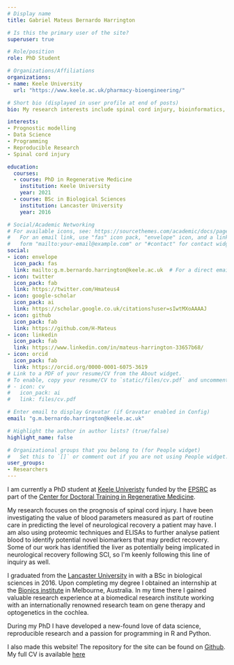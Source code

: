 ```yaml
---
# Display name
title: Gabriel Mateus Bernardo Harrington

# Is this the primary user of the site?
superuser: true

# Role/position
role: PhD Student

# Organizations/Affiliations
organizations:
- name: Keele University
  url: "https://www.keele.ac.uk/pharmacy-bioengineering/"

# Short bio (displayed in user profile at end of posts)
bio: My research interests include spinal cord injury, bioinformatics, statistical modelling and reproducible research.

interests:
- Prognostic modelling
- Data Science
- Programming
- Reproducible Research
- Spinal cord injury

education:
  courses:
  - course: PhD in Regenerative Medicine
    institution: Keele University
    year: 2021
  - course: BSc in Biological Sciences
    institution: Lancaster University
    year: 2016

# Social/Academic Networking
# For available icons, see: https://sourcethemes.com/academic/docs/page-builder/#icons
#   For an email link, use "fas" icon pack, "envelope" icon, and a link in the
#   form "mailto:your-email@example.com" or "#contact" for contact widget.
social:
- icon: envelope
  icon_pack: fas
  link: mailto:g.m.bernardo.harrington@keele.ac.uk  # For a direct email link, use "mailto:test@example.org".
- icon: twitter
  icon_pack: fab
  link: https://twitter.com/Hmateus4
- icon: google-scholar
  icon_pack: ai
  link: https://scholar.google.co.uk/citations?user=sIwtMXoAAAAJ
- icon: github
  icon_pack: fab
  link: https://github.com/H-Mateus
- icon: linkedin
  icon_pack: fab
  link: https://www.linkedin.com/in/mateus-harrington-33657b68/
- icon: orcid
  icon_pack: fab
  link: https://orcid.org/0000-0001-6075-3619
# Link to a PDF of your resume/CV from the About widget.
# To enable, copy your resume/CV to `static/files/cv.pdf` and uncomment the lines below.
# - icon: cv
#   icon_pack: ai
#   link: files/cv.pdf

# Enter email to display Gravatar (if Gravatar enabled in Config)
email: "g.m.bernardo.harrington@keele.ac.uk"

# Highlight the author in author lists? (true/false)
highlight_name: false

# Organizational groups that you belong to (for People widget)
#   Set this to `[]` or comment out if you are not using People widget.
user_groups:
- Researchers
---
```


I am currently a PhD student at [Keele Univeristy](https://www.keele.ac.uk/research/) funded by the [EPSRC](https://epsrc.ukri.org/) as part of the [Center for Doctoral Training in Regenerative Medicine](https://www.lboro.ac.uk/microsites/chemical/dtcregen-med/).

My research focuses on the prognosis of spinal cord injury. 
I have been investigating the value of blood parameters measured as part of routine care in predicting the level of neurological recovery a patient may have.
I am also using proteomic techniques and ELISAs to further analyse patient blood to identify potential novel biomarkers that may predict recovery.
Some of our work has identified the liver as potentially being implicated in neurological recovery following SCI, so I'm keenly following this line of inquiry as well.

I graduated from the [Lancaster University](https://www.lancaster.ac.uk/) in with a BSc in biological sciences in 2016. 
Upon completing my degree I obtained an internship at the [Bionics institute](http://www.bionicsinstitute.org/) in Melbourne, Australia. 
In my time there I gained valuable research experience at a biomedical research institute working with an internationally renowned research team on gene therapy and optogenetics in the cochlea. 

During my PhD I have developed a new-found love of data science, reproducible research and a passion for programming in R and Python.<br> 

I also made this website! 
The repository for the site can be found on [Github](https://github.com/H-Mateus/spinal-studies-rjah-site).<br>
My full CV is available [here](/cv_2020-02-06.pdf) 
